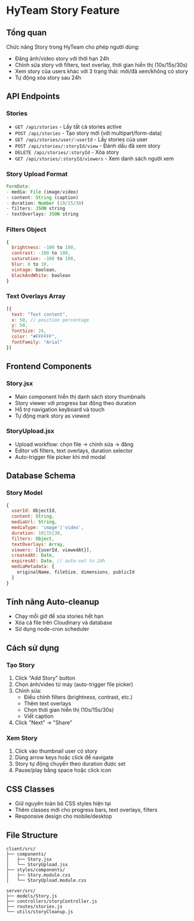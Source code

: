 # HyTeam Story Feature

## Tổng quan
Chức năng Story trong HyTeam cho phép người dùng:
- Đăng ảnh/video story với thời hạn 24h
- Chỉnh sửa story với filters, text overlay, thời gian hiển thị (10s/15s/30s)
- Xem story của users khác với 3 trạng thái: mới/đã xem/không có story
- Tự động xóa story sau 24h

## API Endpoints

### Stories
- `GET /api/stories` - Lấy tất cả stories active
- `POST /api/stories` - Tạo story mới (với multipart/form-data)
- `GET /api/stories/user/:userId` - Lấy stories của user
- `POST /api/stories/:storyId/view` - Đánh dấu đã xem story
- `DELETE /api/stories/:storyId` - Xóa story
- `GET /api/stories/:storyId/viewers` - Xem danh sách người xem

### Story Upload Format
```javascript
FormData:
- media: File (image/video)
- content: String (caption)
- duration: Number (10/15/30)
- filters: JSON string
- textOverlays: JSON string
```

### Filters Object
```javascript
{
  brightness: -100 to 100,
  contrast: -100 to 100,
  saturation: -100 to 100,
  blur: 0 to 10,
  vintage: boolean,
  blackAndWhite: boolean
}
```

### Text Overlays Array
```javascript
[{
  text: "Text content",
  x: 50, // position percentage
  y: 50,
  fontSize: 24,
  color: "#FFFFFF",
  fontFamily: "Arial"
}]
```

## Frontend Components

### Story.jsx
- Main component hiển thị danh sách story thumbnails
- Story viewer với progress bar động theo duration
- Hỗ trợ navigation keyboard và touch
- Tự động mark story as viewed

### StoryUpload.jsx  
- Upload workflow: chọn file → chỉnh sửa → đăng
- Editor với filters, text overlays, duration selector
- Auto-trigger file picker khi mở modal

## Database Schema

### Story Model
```javascript
{
  userId: ObjectId,
  content: String,
  mediaUrl: String,
  mediaType: 'image'|'video',
  duration: 10|15|30,
  filters: Object,
  textOverlays: Array,
  viewers: [{userId, viewedAt}],
  createdAt: Date,
  expiresAt: Date, // auto-set to 24h
  mediaMetadata: {
    originalName, fileSize, dimensions, publicId
  }
}
```

## Tính năng Auto-cleanup
- Chạy mỗi giờ để xóa stories hết hạn
- Xóa cả file trên Cloudinary và database
- Sử dụng node-cron scheduler

## Cách sử dụng

### Tạo Story
1. Click "Add Story" button
2. Chọn ảnh/video từ máy (auto-trigger file picker)
3. Chỉnh sửa:
   - Điều chỉnh filters (brightness, contrast, etc.)
   - Thêm text overlays
   - Chọn thời gian hiển thị (10s/15s/30s)
   - Viết caption
4. Click "Next" → "Share"

### Xem Story
1. Click vào thumbnail user có story
2. Dùng arrow keys hoặc click để navigate
3. Story tự động chuyển theo duration được set
4. Pause/play bằng space hoặc click icon

## CSS Classes
- Giữ nguyên toàn bộ CSS styles hiện tại
- Thêm classes mới cho progress bars, text overlays, filters
- Responsive design cho mobile/desktop

## File Structure
```
client/src/
├── components/
│   ├── Story.jsx
│   └── StoryUpload.jsx
├── styles/components/
│   ├── Story.module.css
│   └── StoryUpload.module.css

server/src/
├── models/Story.js
├── controllers/storyController.js
├── routes/stories.js
└── utils/storyCleanup.js
```
